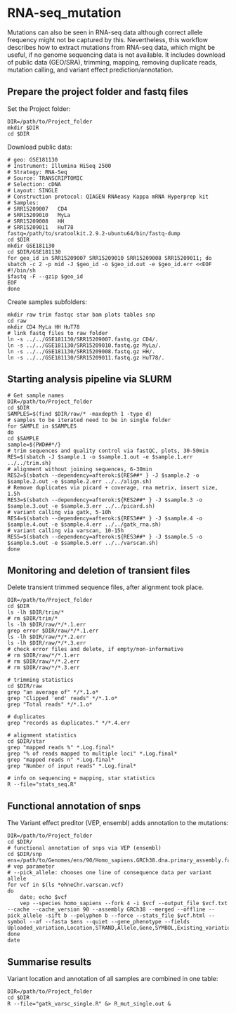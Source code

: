# RNA-seq_mutation
Mutations can also be seen in RNA-seq data although correct allele frequency might not be captured by this. Nevertheless, this workflow describes how to extract mutations from RNA-seq data, which might be useful, if no genome sequencing data is not available. It includes download of public data (GEO/SRA), trimming, mapping, removing duplicate reads, mutation calling, and variant effect prediction/annotation.


## Prepare the project folder and fastq files
Set the Project folder:
```
DIR=/path/to/Project_folder
mkdir $DIR
cd $DIR
```
Download public data:
```
# geo: GSE181130
# Instrument: Illumina HiSeq 2500
# Strategy: RNA-Seq
# Source: TRANSCRIPTOMIC
# Selection: cDNA
# Layout: SINGLE
# Construction protocol: QIAGEN RNAeasy Kappa mRNA Hyperprep kit
# Samples:
# SRR15209007	CD4
# SRR15209010	MyLa
# SRR15209008	HH
# SRR15209011	HuT78
fastq=/path/to/sratoolkit.2.9.2-ubuntu64/bin/fastq-dump
cd $DIR
mkdir GSE181130
cd $DIR/GSE181130
for geo_id in SRR15209007 SRR15209010 SRR15209008 SRR15209011; do
sbatch -c 2 -p mid -J $geo_id -o $geo_id.out -e $geo_id.err <<EOF
#!/bin/sh
$fastq -F --gzip $geo_id
EOF
done
```
Create samples subfolders:
```
mkdir raw trim fastqc star bam plots tables snp
cd raw
mkdir CD4 MyLa HH HuT78
# link fastq files to raw folder
ln -s ../../GSE181130/SRR15209007.fastq.gz CD4/.
ln -s ../../GSE181130/SRR15209010.fastq.gz MyLa/.
ln -s ../../GSE181130/SRR15209008.fastq.gz HH/.
ln -s ../../GSE181130/SRR15209011.fastq.gz HuT78/.
```


## Starting analysis pipeline via SLURM
```
# Get sample names
DIR=/path/to/Project_folder
cd $DIR
SAMPLES=$(find $DIR/raw/* -maxdepth 1 -type d)
# samples to be iterated need to be in single folder
for SAMPLE in $SAMPLES
do
cd $SAMPLE
sample=${PWD##*/}
# trim sequences and quality control via fastQC, plots, 30-50min
RES=$(sbatch -J $sample.1 -o $sample.1.out -e $sample.1.err ../../trim.sh)
# alignment without joining sequences, 6-30min
RES2=$(sbatch --dependency=afterok:${RES##* } -J $sample.2 -o $sample.2.out -e $sample.2.err ../../align.sh)
# Remove duplicates via picard + coverage, rna metrix, insert size, 1.5h
RES3=$(sbatch --dependency=afterok:${RES2##* } -J $sample.3 -o $sample.3.out -e $sample.3.err ../../picard.sh)
# variant calling via gatk, 5-10h
RES4=$(sbatch --dependency=afterok:${RES3##* } -J $sample.4 -o $sample.4.out -e $sample.4.err ../../gatk_rna.sh)
# variant calling via varscan, 10-15h
RES5=$(sbatch --dependency=afterok:${RES3##* } -J $sample.5 -o $sample.5.out -e $sample.5.err ../../varscan.sh)
done
```


## Monitoring and deletion of transient files
Delete transient trimmed sequence files, after alignment took place.
```
DIR=/path/to/Project_folder
cd $DIR
ls -lh $DIR/trim/*
# rm $DIR/trim/*
ls -lh $DIR/raw/*/*.1.err
grep error $DIR/raw/*/*.1.err
ls -lh $DIR/raw/*/*.2.err
ls -lh $DIR/raw/*/*.3.err
# check error files and delete, if empty/non-informative
# rm $DIR/raw/*/*.1.err
# rm $DIR/raw/*/*.2.err
# rm $DIR/raw/*/*.3.err

# trimming statistics
cd $DIR/raw
grep "an average of" */*.1.o*
grep "Clipped 'end' reads" */*.1.o*
grep "Total reads" */*.1.o*

# duplicates
grep "records as duplicates." */*.4.err

# alignment statistics
cd $DIR/star
grep "mapped reads %" *.Log.final*
grep "% of reads mapped to multiple loci" *.Log.final*
grep "mapped reads n" *.Log.final*
grep "Number of input reads" *.Log.final*

# info on sequencing + mapping, star statistics
R --file="stats_seq.R"
```


## Functional annotation of snps
The Variant effect preditor (VEP, ensembl) adds annotation to the mutations:
```
DIR=/path/to/Project_folder
cd $DIR/
# functional annotation of snps via VEP (ensembl)
cd $DIR/snp
ens=/path/to/Genomes/ens/90/Homo_sapiens.GRCh38.dna.primary_assembly.fa.gz
# vep parameter
# --pick_allele: chooses one line of consequence data per variant allele
for vcf in $(ls *ohneChr.varscan.vcf)
do
	date; echo $vcf
	vep --species homo_sapiens --fork 4 -i $vcf --output_file $vcf.txt --cache --cache_version 90 --assembly GRCh38 --merged --offline --pick_allele -sift b --polyphen b --force --stats_file $vcf.html --symbol --af --fasta $ens --quiet --gene_phenotype --fields Uploaded_variation,Location,STRAND,Allele,Gene,SYMBOL,Existing_variation,FREQS,GMAF,Consequence,cDNA_position,Protein_position,Amino_acids,Codons,SIFT,PolyPhen,GENE_PHENO,ClinVar
done
date
```


## Summarise results
Variant location and annotation of all samples are combined in one table:
```
DIR=/path/to/Project_folder
cd $DIR
R --file="gatk_varsc_single.R" &> R_mut_single.out &
```
